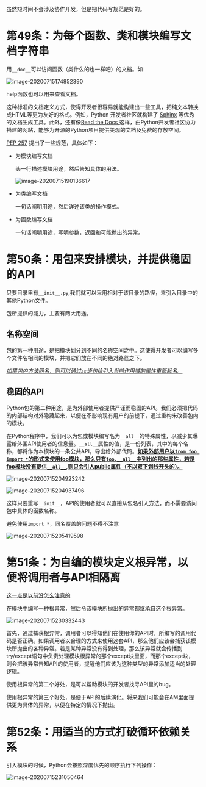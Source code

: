 虽然短时间不会涉及协作开发，但是把代码写规范是好的。

# 第49条：为每个函数、类和模块编写文档字符串

用`__doc__`可以访问函数（类什么的也一样吧）的文档。如

![image-20200715174852390](E:%5CMDNotes%5CEFFECTIVE%20PYTHON%5C%E7%AC%AC%E4%B8%83%E7%AB%A0_%E5%8D%8F%E4%BD%9C%E5%BC%80%E5%8F%91.assets%5Cimage-20200715174852390.png) 

help函数也可以用来查看文档。

这种标准的文档定义方式，使得开发者很容易就能构建出一些工具，把纯文本转换成HTML等更为友好的格式。例如，Python 开发者社区就构建了 <a href='http://sphinx-doc.org/'>Sphinx</a> 等优秀的文档生成工具。此外，还有像<a href='https://readthedocs.org/'>Read the Docs </a> 这样，由Python开发者社区协力搭建的网站，能够为开源的Python项目提供美观的文档及免费的存放空间。



<a href='http://www.python.org/dev/peps/pep-0257'>PEP 257</a> 提出了一些规范，具体如下：

- 为模块编写文档

  头一行描述模块用途，然后告知具体的用法。

  ![image-20200715190136617](E:%5CMDNotes%5CEFFECTIVE%20PYTHON%5C%E7%AC%AC%E4%B8%83%E7%AB%A0_%E5%8D%8F%E4%BD%9C%E5%BC%80%E5%8F%91.assets%5Cimage-20200715190136617.png) 

- 为类编写文档

  一句话阐明用途，然后详述该类的操作模式。

- 为函数编写文档

  一句话阐明用途，写明参数，返回和可能抛出的异常。

  

# 第50条：用包来安排模块，并提供稳固的API

只要目录里有`__init__.py`,我们就可以采用相对于该目录的路径，来引入目录中的其他Python文件。

包所提供的能力，主要有两大用途。

## 名称空间

包的第一种用途，是把模块划分到不同的名称空间之中。这使得开发者可以编写多个文件名相同的模块，并把它们放在不同的绝对路径之下。

*<u>如果包内方法同名，则可以通过`as`语句给引入当前作用域的属性重新起名。</u>*



## 稳固的API

Python包的第二种用途，是为外部使用者提供严谨而稳固的API。我们必须把代码的内部结构对外隐藏起来，以便在不影响现有用户的前提下，通过重构来改善包内的模块。

在Python程序中，我们可以为包或模块编写名为`__all__`的特殊属性，以减少其曝露给外围API使用者的信息量。`__all__`属性的值，是一份列表，其中的每个名称，都将作为本模块的一条公共API，导出给外部代码。**<u>如果外部用户以`from foo import *`的形式来使用foo模块，那么只有`foo.__all__`中列出的那些属性，若是foo模块没有提供`__all__`,则只会引人public属性（不以双下划线开头的）。</u>**



![image-20200715204923242](E:%5CMDNotes%5CEFFECTIVE%20PYTHON%5C%E7%AC%AC%E4%B8%83%E7%AB%A0_%E5%8D%8F%E4%BD%9C%E5%BC%80%E5%8F%91.assets%5Cimage-20200715204923242.png) 

![image-20200715204937496](E:%5CMDNotes%5CEFFECTIVE%20PYTHON%5C%E7%AC%AC%E4%B8%83%E7%AB%A0_%E5%8D%8F%E4%BD%9C%E5%BC%80%E5%8F%91.assets%5Cimage-20200715204937496.png) 

这样只要重写`__init__`，API的使用者就可以直接从包名引入方法，而不需要访问包中具体的函数名称。

避免使用`import *`，同名覆盖的问题不得不注意

![image-20200715205419598](E:%5CMDNotes%5CEFFECTIVE%20PYTHON%5C%E7%AC%AC%E4%B8%83%E7%AB%A0_%E5%8D%8F%E4%BD%9C%E5%BC%80%E5%8F%91.assets%5Cimage-20200715205419598.png) 



# 第51条：为自编的模块定义根异常，以便将调用者与API相隔离

<u>这一点是以前没怎么注意的</u>

在模块中编写一种根异常，然后令该模块所抛出的异常都继承自这个根异常。

![image-20200715230332443](E:%5CMDNotes%5CEFFECTIVE%20PYTHON%5C%E7%AC%AC%E4%B8%83%E7%AB%A0_%E5%8D%8F%E4%BD%9C%E5%BC%80%E5%8F%91.assets%5Cimage-20200715230332443.png) 

首先，通过捕获根异常，调用者可以得知他们在使用你的API时，所编写的调用代码是否正确。如果调用者以合理的方式来使用这套API，那么他们应该会捕获该模块所抛出的各种异常。若是某种异常没有得到处理，那么该异常就会传播到try/except语句中负责处理模块根异常的那个except块里面，而那个except块，则会把该异常告知API的使用者，提醒他们应该为这种类型的异常添加适当的处理逻辑。



使用根异常的第二个好处，是可以帮助模块的开发者找寻API里的bug。

使用根异常的第三个好处，是便于API的后续演化。将来我们可能会在AM里面提供更为具体的异常，以便在特定的情况下抛出。



# 第52条：用适当的方式打破循环依赖关系



引入模块的时候，Python会按照深度优先的顺序执行下列操作：

![image-20200715231050464](E:%5CMDNotes%5CEFFECTIVE%20PYTHON%5C%E7%AC%AC%E4%B8%83%E7%AB%A0_%E5%8D%8F%E4%BD%9C%E5%BC%80%E5%8F%91.assets%5Cimage-20200715231050464.png) 

























